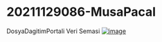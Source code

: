 # 20211129086-MusaPacal
DosyaDagitimPortali
Veri Semasi 
[![image](https://www.linkpicture.com/q/VeriTabaniSemasi.jpg)](https://www.linkpicture.com/view.php?img=LPic626c806557618342974339)

